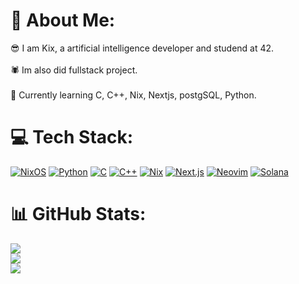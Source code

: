 

<!--
**kix300/kix300** is a ✨ _special_ ✨ repository because its `README.md` (this file) appears on your GitHub profile.

Here are some ideas to get you started:

- 🔭 I’m currently working on ...
- 🌱 I’m currently learning ...
- 👯 I’m looking to collaborate on ...
- 🤔 I’m looking for help with ...
- 💬 Ask me about ...
- 📫 How to reach me: ...
- 😄 Pronouns: ...
- ⚡ Fun fact: ...
-->


# 💫 About Me:
😎 I am Kix, a artificial intelligence developer and studend at 42.  <br><br>🕷 Im also did fullstack project. <br><br>🤯 Currently learning C, C++, Nix, Nextjs, postgSQL, Python.


# 💻 Tech Stack:
[![NixOS](https://img.shields.io/badge/NixOS-5277C3?logo=nixos&logoColor=fff)](#) [![Python](https://img.shields.io/badge/Python-3776AB?logo=python&logoColor=fff)](#) [![C](https://img.shields.io/badge/C-00599C?logo=c&logoColor=white)](#) [![C++](https://img.shields.io/badge/C++-%2300599C.svg?logo=c%2B%2B&logoColor=white)](#) [![Nix](https://img.shields.io/badge/Nix-5277C3?logo=nixos&logoColor=fff)](#) [![Next.js](https://img.shields.io/badge/Next.js-black?logo=next.js&logoColor=white)](#) [![Neovim](https://img.shields.io/badge/Neovim-57A143?logo=neovim&logoColor=fff)](#) [![Solana](https://img.shields.io/badge/Solana-9945FF?logo=solana&logoColor=fff)](#)
# 📊 GitHub Stats:
![](https://github-readme-stats.vercel.app/api?username=kix300&theme=tokyonight&hide_border=false&include_all_commits=false&count_private=false)<br/>
![](https://github-readme-streak-stats.herokuapp.com/?user=kix300&theme=tokyonight&hide_border=false)<br/>
![](https://github-readme-stats.vercel.app/api/top-langs/?username=kix300&theme=tokyonight&hide_border=false&include_all_commits=true&count_private=true&layout=compact)

<!-- Proudly created with GPRM ( https://gprm.itsvg.in ) -->


